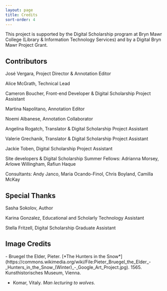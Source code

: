 ```yaml
---
layout: page
title: Credits
sort-order: 4
---
```


This project is supported by the Digital Scholarship program at Bryn Mawr College (Library & Information Technology Services) and by a Digital Bryn Mawr Project Grant.

## Contributors

José Vergara, Project Director & Annotation Editor

Alice McGrath, Technical Lead

Cameron Boucher, Front-end Developer & Digital Scholarship Project Assistant

Martina Napolitano, Annotation Editor

Noemi Albanese, Annotation Collaborator

Angelina Rogatch, Translator & Digital Scholarship Project Assistant

Valerie Grechanik, Translator & Digital Scholarship Project Assistant

Jackie Toben, Digital Scholarship Project Assistant

Site developers & Digital Scholarship Summer Fellows: Adrianna Morsey, Arlowe Willingham, Rafiun Haque

Consultants: Andy Janco, Maria Ocando-Finol, Chris Boyland, Camilla McKay

## Special Thanks

Sasha Sokolov, Author

Karina Gonzalez, Educational and Scholarly Technology Assistant

Stella Fritzell, Digital Scholarship Graduate Assistant

## Image Credits
<div class="bibliography" markdown="1">
- Bruegel the Elder, Pieter. [*The Hunters in the Snow*](https://commons.wikimedia.org/wiki/File:Pieter_Bruegel_the_Elder_-_Hunters_in_the_Snow_(Winter)_-_Google_Art_Project.jpg). 1565. Kunsthistorisches Museum, Vienna.

- Komar, Vitaly. *Man lecturing to wolves*.
</div>